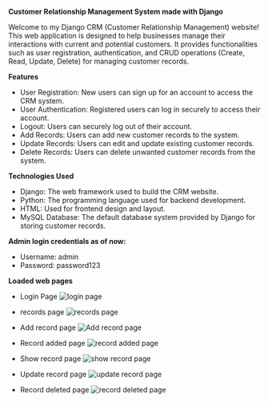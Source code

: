 **Customer Relationship Management System made with Django**

Welcome to my Django CRM (Customer Relationship Management) website! This web application is designed to help businesses manage their interactions with current and potential customers. It provides functionalities such as user registration, authentication, and CRUD operations (Create, Read, Update, Delete) for managing customer records.

**Features**
  * User Registration: New users can sign up for an account to access the CRM system.
  * User Authentication: Registered users can log in securely to access their account.
  * Logout: Users can securely log out of their account.
  * Add Records: Users can add new customer records to the system.
  * Update Records: Users can edit and update existing customer records.
  * Delete Records: Users can delete unwanted customer records from the system.

**Technologies Used**
  * Django: The web framework used to build the CRM website.
  * Python: The programming language used for backend development.
  * HTML: Used for frontend design and layout.
  * MySQL Database: The default database system provided by Django for storing customer records.

**Admin login credentials as of now:**
* Username: admin
* Password: password123

**Loaded web pages**

* Login Page
![login page](https://github.com/gaurav1800/Django-CRM/assets/20189086/92b66c5d-3276-4254-8bc1-77ef80746bc0)

* records page
![records page](https://github.com/gaurav1800/Django-CRM/assets/20189086/53fed0ef-7304-417a-8cde-58b0e2aa957b)

* Add record page
![Add record page](https://github.com/gaurav1800/Django-CRM/assets/20189086/69b58d72-164e-4fdb-930e-80658f094889)

* Record added page
![record added page](https://github.com/gaurav1800/Django-CRM/assets/20189086/83fd08e8-d7cb-4db1-b640-ff9a9ce3471d)

* Show record page
![show record page](https://github.com/gaurav1800/Django-CRM/assets/20189086/f49ebf13-a070-4fd3-bf93-106edcf7278e)

* Update record page
![update record page](https://github.com/gaurav1800/Django-CRM/assets/20189086/dc3b34da-bd1e-46e9-bfc9-4be5fec8c9f0)

* Record deleted page
![record deleted page](https://github.com/gaurav1800/Django-CRM/assets/20189086/90800851-7e52-4566-9a40-03ae8f2208c5)




